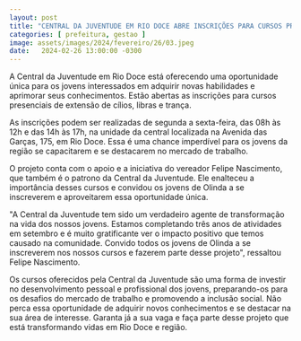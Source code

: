 ```yaml
---
layout: post
title: "CENTRAL DA JUVENTUDE EM RIO DOCE ABRE INSCRIÇÕES PARA CURSOS PRESENCIAIS."
categories: [ prefeitura, gestao ]
image: assets/images/2024/fevereiro/26/03.jpeg
date:   2024-02-26 13:00:00 -0300
---
```

A Central da Juventude em Rio Doce está oferecendo uma oportunidade única para os jovens interessados em adquirir novas habilidades e aprimorar seus conhecimentos. Estão abertas as inscrições para cursos presenciais de extensão de cílios, libras e trança. 

As inscrições podem ser realizadas de segunda a sexta-feira, das 08h às 12h e das 14h às 17h, na unidade da central localizada na Avenida das Garças, 175, em Rio Doce. Essa é uma chance imperdível para os jovens da região se capacitarem e se destacarem no mercado de trabalho.

O projeto conta com o apoio e a iniciativa do vereador Felipe Nascimento, que também é o patrono da Central da Juventude. Ele enalteceu a importância desses cursos e convidou os jovens de Olinda a se inscreverem e aproveitarem essa oportunidade única. 

"A Central da Juventude tem sido um verdadeiro agente de transformação na vida dos nossos jovens. Estamos completando três anos de atividades em setembro e é muito gratificante ver o impacto positivo que temos causado na comunidade. Convido todos os jovens de Olinda a se inscreverem nos nossos cursos e fazerem parte desse projeto", ressaltou Felipe Nascimento.

Os cursos oferecidos pela Central da Juventude são uma forma de investir no desenvolvimento pessoal e profissional dos jovens, preparando-os para os desafios do mercado de trabalho e promovendo a inclusão social. Não perca essa oportunidade de adquirir novos conhecimentos e se destacar na sua área de interesse. Garanta já a sua vaga e faça parte desse projeto que está transformando vidas em Rio Doce e região.